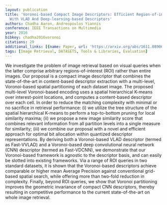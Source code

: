 ```yaml
---
layout: publication
title: 'Voronoi-based Compact Image Descriptors: Efficient Region-of-interest Retrieval
  With VLAD And Deep-learning-based Descriptors'
authors: Chadha Aaron, Andreopoulos Yiannis
conference: IEEE Transactions on Multimedia
year: 2016
bibkey: chadha2016voronoi
citations: 29
additional_links: [{name: Paper, url: 'https://arxiv.org/abs/1611.08906'}]
tags: [Image Retrieval, DATASETS, Tools & Libraries, Evaluation]
---
```

We investigate the problem of image retrieval based on visual queries when
the latter comprise arbitrary regions-of-interest (ROI) rather than entire
images. Our proposal is a compact image descriptor that combines the
state-of-the-art in content-based descriptor extraction with a multi-level,
Voronoi-based spatial partitioning of each dataset image. The proposed
multi-level Voronoi-based encoding uses a spatial hierarchical K-means over
interest-point locations, and computes a content-based descriptor over each
cell. In order to reduce the matching complexity with minimal or no sacrifice
in retrieval performance: (i) we utilize the tree structure of the spatial
hierarchical K-means to perform a top-to-bottom pruning for local similarity
maxima; (ii) we propose a new image similarity score that combines relevant
information from all partition levels into a single measure for similarity;
(iii) we combine our proposal with a novel and efficient approach for optimal
bit allocation within quantized descriptor representations. By deriving both a
Voronoi-based VLAD descriptor (termed as Fast-VVLAD) and a Voronoi-based deep
convolutional neural network (CNN) descriptor (termed as Fast-VDCNN), we
demonstrate that our Voronoi-based framework is agnostic to the descriptor
basis, and can easily be slotted into existing frameworks. Via a range of ROI
queries in two standard datasets, it is shown that the Voronoi-based
descriptors achieve comparable or higher mean Average Precision against
conventional grid-based spatial search, while offering more than two-fold
reduction in complexity. Finally, beyond ROI queries, we show that Voronoi
partitioning improves the geometric invariance of compact CNN descriptors,
thereby resulting in competitive performance to the current state-of-the-art on
whole image retrieval.